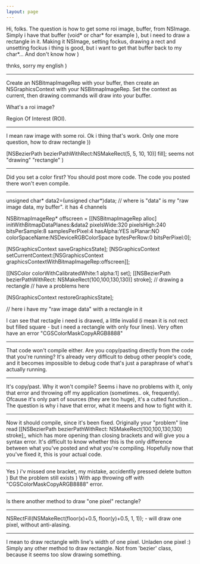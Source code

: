 ```yaml
---
layout: page
---
```




Hi, folks. The question is how to get some roi image, buffer, from NSImage. Simply i have that buffer (void* or char* for example ), but i need to draw a rectangle in it. Making it NSImage, setting fockus, drawing a rect and unsetting fockus i thing is good, but i want to get that buffer back to my char*... And don't know how ) 

thnks, sorry my english )

----
Create an NSBitmapImageRep with your buffer, then create an NSGraphicsContext with your NSBitmapImageRep. Set the context as current, then drawing commands will draw into your buffer.

What's a roi image?

Region Of Interest (ROI).

----
I mean raw image with some roi. Ok i thing that's work. Only one more question, how to draw rectangle ))

[NSBezierPath bezierPathWithRect:NSMakeRect(5, 5, 10, 10)] fill]; seems not "drawing" "rectangle" ) 

----
Did you set a color first? You should post more code. The code you posted there won't even compile.

----
    
unsigned char* data2=(unsigned char*)data; // where is "data" is my "raw image data, my buffer". it has 4 channels

NSBitmapImageRep* offscreen = [[NSBitmapImageRep alloc]
  initWithBitmapDataPlanes:&data2
  pixelsWide:320 
  pixelsHigh:240 
  bitsPerSample:8
  samplesPerPixel:4 
  hasAlpha:YES
  isPlanar:NO 
  colorSpaceName:NSDeviceRGBColorSpace
  bytesPerRow:0
  bitsPerPixel:0];
	 
[NSGraphicsContext saveGraphicsState];
[NSGraphicsContext setCurrentContext:[NSGraphicsContext 
  graphicsContextWithBitmapImageRep:offscreen]];
	
[[NSColor colorWithCalibratedWhite:1 alpha:1] set];
[[NSBezierPath bezierPathWithRect: NSMakeRect(100,100,130,130)] stroke]; // drawing a rectangle // have a problems here

[NSGraphicsContext restoreGraphicsState];

// here i have my "raw image data" with a rectangle in it


I can see that rectagle i need is drawed, a little invalid (i mean it is not rect but filled square - but i need a rectangle with only four lines). Very often have an error "CGSColorMaskCopyARGB8888" 

----
That code won't compile either. Are you copy/pasting directly from the code that you're running? It's already very difficult to debug other people's code, and it becomes impossible to debug code that's just a paraphrase of what's actually running.

----
It's copy/past. Why it won't compile? Seems i have no problems with it, only that error and throwing off my application (sometimes.. ok, frequently). Ofcause it's only part of sources (they are too huge), it's a cutted function... The question is why i have that error, what it meens and how to fight with it.

----
Now it should compile, since it's been fixed. Originally your "problem" line read     [[NSBezierPath bezierPathWithRect: NSMakeRect(100,100,130,130) stroke];, which has more opening than closing brackets and will give you a syntax error. It's difficult to know whether this is the only difference between what you've posted and what you're compiling. Hopefully now that you've fixed it, this is your actual code.

----
Yes ) i'v missed one bracket, my mistake, accidentlly pressed delete button ) But the problem still exists ) With app throwing off with "CGSColorMaskCopyARGB8888" error.

----
Is there another method to draw "one pixel" rectangle? 

----
NSRectFill(NSMakeRect(floor(x)+0.5, floor(y)+0.5, 1, 1)); - will draw one pixel, without anti-alasing.

----
I mean to draw rectangle with line's width of one pixel. Unladen one pixel :) Simply any other method to draw rectangle. Not from 'bezier' class, because it seems too slow drawing something.
